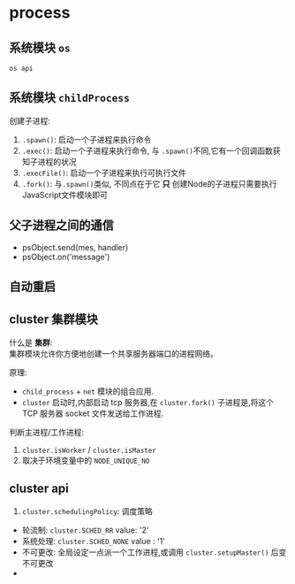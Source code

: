 # process


## 系统模块 `os`
`os api`


## 系统模块 `childProcess`

创建子进程:  
1. `.spawn()`: 启动一个子进程来执行命令
2. `.exec()`: 启动一个子进程来执行命令, 与 `.spawn()`不同,它有一个回调函数获知子进程的状况
3. `.execFile()`: 启动一个子进程来执行可执行文件
4. `.fork()`: 与`.spawn()`类似, 不同点在于它 __只__ 创建Node的子进程只需要执行JavaScript文件模块即可


## 父子进程之间的通信

- psObject.send(mes, handler)
- psObject.on('message')


## 自动重启


## cluster 集群模块

什么是 __集群__:  
集群模块允许你方便地创建一个共享服务器端口的进程网络。

原理:  
- `child_process` + `net` 模块的组合应用.  
- `cluster` 启动时,内部启动 tcp 服务器,在 `cluster.fork()` 子进程是,将这个 TCP 服务器 socket 文件发送给工作进程.


判断主进程/工作进程:  
1. `cluster.isWorker` / `cluster.isMaster`
2. 取决于环境变量中的 `NODE_UNIQUE_NO`


## cluster api

1. `cluster.schedulingPolicy`: 调度策略
  - 轮流制: `cluster.SCHED_RR` value: '2'
  - 系统处理: `cluster.SCHED_NONE` value : '1'
  - 不可更改: 全局设定一点派一个工作进程,或调用 `cluster.setupMaster()` 后变不可更改
  -





##
